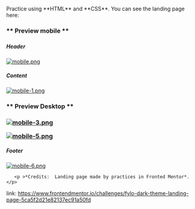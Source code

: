<p>
	Practice using **HTML** and  **CSS**. You can see the landing page here:  
</p>

<h3>**	Preview mobile **<h3>

<h5>
Header
</h5>

[![mobile.png](https://i.postimg.cc/ncJNt9yB/mobile.png)](https://postimg.cc/QVffQCxd)

<h5>
Content
</h5>

[![mobile-1.png](https://i.postimg.cc/7Lnfmzr9/mobile-1.png)](https://postimg.cc/wt3qB7vR)


<h3>**	Preview Desktop **<h3>

[![mobile-3.png](https://i.postimg.cc/52SXmrzT/mobile-3.png)](https://postimg.cc/75bPHmmn)

[![mobile-5.png](https://i.postimg.cc/Fst1Xvgw/mobile-5.png)](https://postimg.cc/Yj3tQJPx)

<h5>
Footer
</h5>

[![mobile-6.png](https://i.postimg.cc/wjmVTgSJ/mobile-6.png)](https://postimg.cc/75q7K8PY)

       <p >*Credits:  Landing page made by practices in Fronted Mentor*.</p> 

link: https://www.frontendmentor.io/challenges/fylo-dark-theme-landing-page-5ca5f2d21e82137ec91a50fd